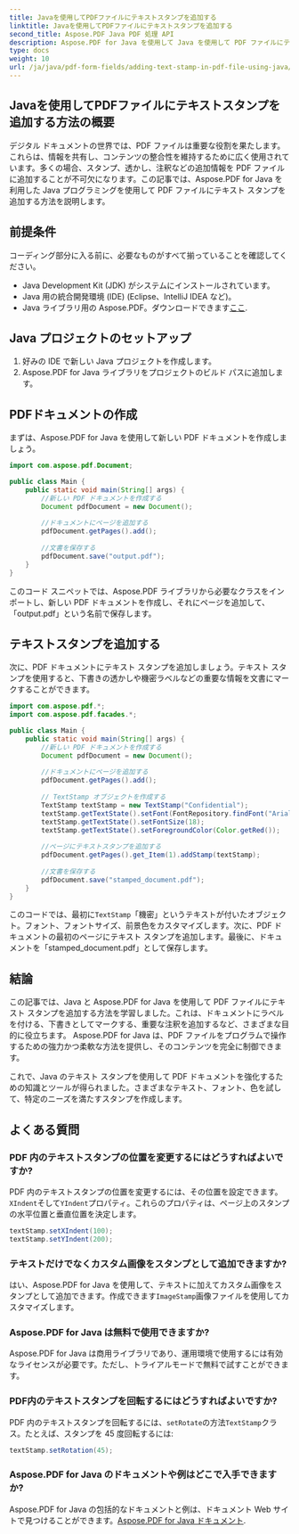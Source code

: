 ```yaml
---
title: Javaを使用してPDFファイルにテキストスタンプを追加する
linktitle: Javaを使用してPDFファイルにテキストスタンプを追加する
second_title: Aspose.PDF Java PDF 処理 API
description: Aspose.PDF for Java を使用して Java を使用して PDF ファイルにテキスト スタンプを追加する方法を学びます。 PDF ドキュメントを簡単にカスタマイズします。
type: docs
weight: 10
url: /ja/java/pdf-form-fields/adding-text-stamp-in-pdf-file-using-java/
---
```


## Javaを使用してPDFファイルにテキストスタンプを追加する方法の概要

デジタル ドキュメントの世界では、PDF ファイルは重要な役割を果たします。これらは、情報を共有し、コンテンツの整合性を維持するために広く使用されています。多くの場合、スタンプ、透かし、注釈などの追加情報を PDF ファイルに追加することが不可欠になります。この記事では、Aspose.PDF for Java を利用した Java プログラミングを使用して PDF ファイルにテキスト スタンプを追加する方法を説明します。

## 前提条件

コーディング部分に入る前に、必要なものがすべて揃っていることを確認してください。

- Java Development Kit (JDK) がシステムにインストールされています。
- Java 用の統合開発環境 (IDE) (Eclipse、IntelliJ IDEA など)。
-  Java ライブラリ用の Aspose.PDF。ダウンロードできます[ここ](https://releases.aspose.com/pdf/java/).

## Java プロジェクトのセットアップ

1. 好みの IDE で新しい Java プロジェクトを作成します。
2. Aspose.PDF for Java ライブラリをプロジェクトのビルド パスに追加します。

## PDFドキュメントの作成

まずは、Aspose.PDF for Java を使用して新しい PDF ドキュメントを作成しましょう。

```java
import com.aspose.pdf.Document;

public class Main {
    public static void main(String[] args) {
        //新しい PDF ドキュメントを作成する
        Document pdfDocument = new Document();
        
        //ドキュメントにページを追加する
        pdfDocument.getPages().add();
        
        //文書を保存する
        pdfDocument.save("output.pdf");
    }
}
```

このコード スニペットでは、Aspose.PDF ライブラリから必要なクラスをインポートし、新しい PDF ドキュメントを作成し、それにページを追加して、「output.pdf」という名前で保存します。

## テキストスタンプを追加する

次に、PDF ドキュメントにテキスト スタンプを追加しましょう。テキスト スタンプを使用すると、下書きの透かしや機密ラベルなどの重要な情報を文書にマークすることができます。

```java
import com.aspose.pdf.*;
import com.aspose.pdf.facades.*;

public class Main {
    public static void main(String[] args) {
        //新しい PDF ドキュメントを作成する
        Document pdfDocument = new Document();
        
        //ドキュメントにページを追加する
        pdfDocument.getPages().add();
        
        // TextStamp オブジェクトを作成する
        TextStamp textStamp = new TextStamp("Confidential");
        textStamp.getTextState().setFont(FontRepository.findFont("Arial"));
        textStamp.getTextState().setFontSize(18);
        textStamp.getTextState().setForegroundColor(Color.getRed());
        
        //ページにテキストスタンプを追加する
        pdfDocument.getPages().get_Item(1).addStamp(textStamp);
        
        //文書を保存する
        pdfDocument.save("stamped_document.pdf");
    }
}
```

このコードでは、最初に`TextStamp`「機密」というテキストが付いたオブジェクト。フォント、フォントサイズ、前景色をカスタマイズします。次に、PDF ドキュメントの最初のページにテキスト スタンプを追加します。最後に、ドキュメントを「stamped_document.pdf」として保存します。

## 結論

この記事では、Java と Aspose.PDF for Java を使用して PDF ファイルにテキスト スタンプを追加する方法を学習しました。これは、ドキュメントにラベルを付ける、下書きとしてマークする、重要な注釈を追加するなど、さまざまな目的に役立ちます。 Aspose.PDF for Java は、PDF ファイルをプログラムで操作するための強力かつ柔軟な方法を提供し、そのコンテンツを完全に制御できます。

これで、Java のテキスト スタンプを使用して PDF ドキュメントを強化するための知識とツールが得られました。さまざまなテキスト、フォント、色を試して、特定のニーズを満たすスタンプを作成します。

## よくある質問

### PDF 内のテキストスタンプの位置を変更するにはどうすればよいですか?

 PDF 内のテキストスタンプの位置を変更するには、その位置を設定できます。`XIndent`そして`YIndent`プロパティ。これらのプロパティは、ページ上のスタンプの水平位置と垂直位置を決定します。

```java
textStamp.setXIndent(100);
textStamp.setYIndent(200);
```

### テキストだけでなくカスタム画像をスタンプとして追加できますか?

はい、Aspose.PDF for Java を使用して、テキストに加えてカスタム画像をスタンプとして追加できます。作成できます`ImageStamp`画像ファイルを使用してカスタマイズします。

### Aspose.PDF for Java は無料で使用できますか?

Aspose.PDF for Java は商用ライブラリであり、運用環境で使用するには有効なライセンスが必要です。ただし、トライアルモードで無料で試すことができます。

### PDF内のテキストスタンプを回転するにはどうすればよいですか?

 PDF 内のテキストスタンプを回転するには、`setRotate`の方法`TextStamp`クラス。たとえば、スタンプを 45 度回転するには:

```java
textStamp.setRotation(45);
```

### Aspose.PDF for Java のドキュメントや例はどこで入手できますか?

 Aspose.PDF for Java の包括的なドキュメントと例は、ドキュメント Web サイトで見つけることができます。[Aspose.PDF for Java ドキュメント](https://reference.aspose.com/pdf/java/).